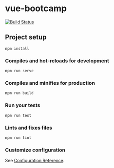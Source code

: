 # vue-bootcamp
[![Build Status](https://travis-ci.org/IvanLencina/vue-bootcamp2019.svg?branch=master)](https://travis-ci.org/IvanLencina/vue-bootcamp2019)

## Project setup
```
npm install
```

### Compiles and hot-reloads for development
```
npm run serve
```

### Compiles and minifies for production
```
npm run build
```

### Run your tests
```
npm run test
```

### Lints and fixes files
```
npm run lint
```

### Customize configuration
See [Configuration Reference](https://cli.vuejs.org/config/).
